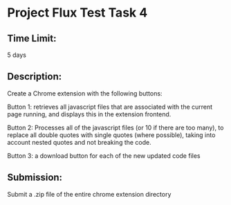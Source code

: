 # Project Flux Test Task 4

## Time Limit: 
5 days

## Description:
Create a Chrome extension with the following buttons:

Button 1: retrieves all javascript files that are associated with the current page running, and displays this in the extension frontend.

Button 2: Processes all of the javascript files (or 10 if there are too many), to replace all double quotes with single quotes (where possible), taking into account nested quotes and not breaking the code.

Button 3: a download button for each of the new updated code files

## Submission:

Submit a .zip file of the entire chrome extension directory

